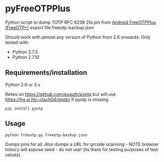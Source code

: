 # pyFreeOTPPlus

Python script to dump TOTP RFC 6238 2fa pin from [Android FreeOTPPlus (FreeOTP+)](https://github.com/helloworld1/FreeOTPPlus) export file freeotp-backup.json

Should work with almost any version of Python from 2.6 onwards.
Only tested with:

  * Python 3.7.3
  * Python 2.7.10


## Requirements/installation

Python 2.6 or 3.x

Relies on https://github.com/pyauth/pyotp but will use https://hg.sr.ht/~clach04/gtotp/ if pyotp is missing.

    pip install pyotp

## Usage

    python freeotp.py freeotp-backup.json

Dumps pins for all.
Also dumps a URL for qrcode scanning - NOTE browser history will expose seed - do not use!
(its there for testing purposes of test values).
